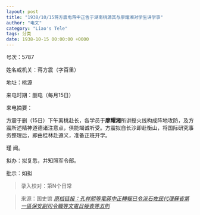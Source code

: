 ```yaml
---
layout: post
title: "1938/10/15蒋方震电蒋中正告于湖南桃源其与廖耀湘对学生讲学事"
author: "电文"
category: "Liao's Tele"
tags: 分类
date: 1938-10-15 00:00:00 +0000
---
```

号次：5787

姓名或机关：蒋方震（字百里）

地址：桃源

来电时期：删电（每月15日） 

来电摘要：

方震于删（15日）下午离桃赴长，各学员于**廖耀湘**所讲授火线构成阵地攻防，及方震所述精神道德诸注意点，俱能竭诚听受。方震拟自长沙即赴衡山，将国际研究事务整理后，即由桂林赴遵义，准备正班开学。

瑾 闻。

拟办：拟复悉，并知照军令部。

批示：如拟

> 录入校对：第N个日常

> 来源：国史馆 [*原档链接：孔祥熙等電蔣中正轉報已令派石佐民代理蘇省第一區保安副司令職等文電日報表等五則*](https://ahonline.drnh.gov.tw/index.php?act=Display/image/5894490I4fgfs2#ceu)